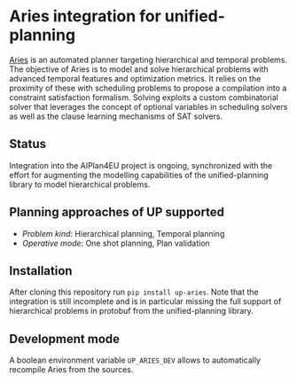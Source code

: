 # Aries integration for unified-planning

[Aries](https://github.com/plaans/aries) is an automated planner targeting hierarchical and temporal problems. The objective of Aries is to model and solve hierarchical problems with advanced temporal features and optimization metrics. It relies on the proximity of these with scheduling problems to propose a compilation into a constraint satisfaction formalism. Solving exploits a custom combinatorial solver that leverages the concept of optional variables in scheduling solvers as well as the clause learning mechanisms of SAT solvers.

## Status

Integration into the AIPlan4EU project is ongoing, synchronized with the effort for augmenting the modelling capabilities of the unified-planning library to model hierarchical problems.

## Planning approaches of UP supported

- *Problem kind*: Hierarchical planning, Temporal planning
- *Operative mode*: One shot planning, Plan validation


## Installation

After cloning this repository run `pip install up-aries`. 
Note that the integration is still incomplete and is in particular missing the full support of hierarchical problems in protobuf from the unified-planning library.

## Development mode

A boolean environment variable `UP_ARIES_DEV` allows to automatically recompile Aries from the sources.

